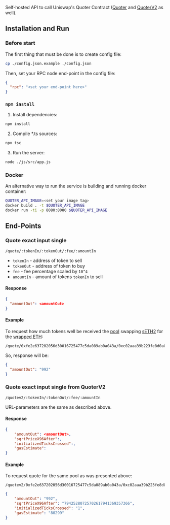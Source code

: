 Self-hosted API to call Uniswap's Quoter Contract ([Quoter](https://docs.uniswap.org/contracts/v3/reference/periphery/lens/Quoter) and [QuoterV2](https://docs.uniswap.org/contracts/v3/reference/periphery/lens/QuoterV2) as well).  

## Installation and Run
### Before start
The first thing that must be done is to create config file:
```bash
cp ./config.json.example ./config.json
```
Then, set your RPC node end-point in the config file:
```json
{
  "rpc": "<set your end-point here>"
}
```
### `npm install`
1. Install dependencies:
```bash
npm install
```
2. Compile *.ts sources:
```bash
npx tsc
```
3. Run the server:
```bash
node ./js/src/app.js
```

### Docker
An alternative way to run the service is building and running docker container:
```bash
QUOTER_API_IMAGE=<set your image tag>
docker build . -t $QUOTER_API_IMAGE
docker run -ti -p 8080:8080 $QUOTER_API_IMAGE
```

## End-Points
### Quote exact input single
```
/quote/:tokenIn/:tokenOut/:fee/:amountIn
```
* `tokenIn` - address of token to sell
* `tokenOut` - address of token to buy
* `fee` - fee percentage scaled by `10^4`
* `amountIn` - amount of tokens `tokenIn` to sell

#### Response
```json
{
  "amountOut": <amountOut>
}
```
#### Example
To request how much tokens well be received the [pool](https://info.uniswap.org/#/pools/0x7379e81228514a1d2a6cf7559203998e20598346)
swapping [sETH2](https://info.uniswap.org/#/tokens/0xfe2e637202056d30016725477c5da089ab0a043a) for the [wrapped ETH](https://info.uniswap.org/#/tokens/0xc02aaa39b223fe8d0a0e5c4f27ead9083c756cc2):
```
/quote/0xfe2e637202056d30016725477c5da089ab0a043a/0xc02aaa39b223fe8d0a0e5c4f27ead9083c756cc2/3000/1000
```
So, response will be:
```json
{
  "amountOut": "992"
}
```

### Quote exact input single from QuoterV2
```
/quotev2/:tokenIn/:tokenOut/:fee/:amountIn
```
URL-parameters are the same as described above.
#### Response
```json
{
    "amountOut": <amountOut>,
    "sqrtPriceX96After":,
    "initializedTicksCrossed":,
    "gasEstimate":
}
```
#### Example
To request quote for the same pool as was presented above:
```
/quotev2/0xfe2e637202056d30016725477c5da089ab0a043a/0xc02aaa39b223fe8d0a0e5c4f27ead9083c756cc2/3000/1000
```
```json
{
    "amountOut": "992",
    "sqrtPriceX96After": "79425280725702617941369357366",
    "initializedTicksCrossed": "1",
    "gasEstimate": "80299"
}
```
